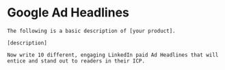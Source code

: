 # Google Ad Headlines
`The following is a basic description of [your product].`

`[description]`

`Now write 10 different, engaging LinkedIn paid Ad Headlines that will entice and stand out to readers in their ICP.`
